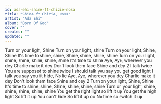 ```yaml
---
id: ada-ehi-shine-ft-chizie-nosa
title: "Shine ft Chizie, Nosa"
artist: "Ada Ehi"
album: "Born Of God"
cover: ""
created: ""
updated: ""
---
```


Turn on your light, Shine
Turn on your light, shine
Turn on your light, Shine, Shine
 It's time to shine, shine, Shine, shine, shine, shine
Turn on your light, shine, shine, shine, shine, shine
It's time to shine
Aye, Aye, wherever you dey
Charlie make it dey
Don't look them face
Shine and dey 2
I talk twice
You are supposed to shine twice
I should talk you say you get good light
I talk you say you fit hide, No lie
Aye, Aye, wherever you dey
Charlie make it dey
Don't look them face
Shine and dey 2
Turn on your light, Shine, Shine
 It's time to shine, shine, Shine, shine, shine, shine
Turn on your light, shine, shine, shine, shine, shine
You get the right light
so lift it up
You get the high light
So lift it up
You can't hide
So lift it up oo
No time so switch it up